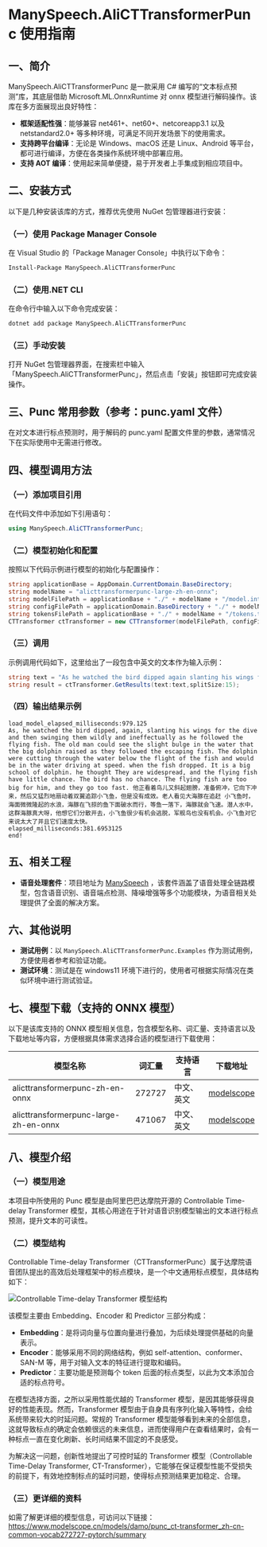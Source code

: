# ManySpeech.AliCTTransformerPunc 使用指南

## 一、简介
ManySpeech.AliCTTransformerPunc 是一款采用 C# 编写的“文本标点预测”库，其底层借助 Microsoft.ML.OnnxRuntime 对 onnx 模型进行解码操作。该库在多方面展现出良好特性：
- **框架适配性强**：能够兼容 net461+、net60+、netcoreapp3.1 以及 netstandard2.0+ 等多种环境，可满足不同开发场景下的使用需求。
- **支持跨平台编译**：无论是 Windows、macOS 还是 Linux、Android 等平台，都可进行编译，方便在各类操作系统环境中部署应用。
- **支持 AOT 编译**：使用起来简单便捷，易于开发者上手集成到相应项目中。

## 二、安装方式
以下是几种安装该库的方式，推荐优先使用 NuGet 包管理器进行安装：

### （一）使用 Package Manager Console
在 Visual Studio 的「Package Manager Console」中执行以下命令：
```bash
Install-Package ManySpeech.AliCTTransformerPunc
```

### （二）使用.NET CLI
在命令行中输入以下命令完成安装：
```bash
dotnet add package ManySpeech.AliCTTransformerPunc
```

### （三）手动安装
打开 NuGet 包管理器界面，在搜索栏中输入「ManySpeech.AliCTTransformerPunc」，然后点击「安装」按钮即可完成安装操作。

## 三、Punc 常用参数（参考：punc.yaml 文件）
在对文本进行标点预测时，用于解码的 punc.yaml 配置文件里的参数，通常情况下在实际使用中无需进行修改。

## 四、模型调用方法

### （一）添加项目引用
在代码文件中添加如下引用语句：
```csharp
using ManySpeech.AliCTTransformerPunc;
```

### （二）模型初始化和配置
按照以下代码示例进行模型的初始化与配置操作：
```csharp
string applicationBase = AppDomain.CurrentDomain.BaseDirectory;
string modelName = "alicttransformerpunc-large-zh-en-onnx";
string modelFilePath = applicationBase + "./" + modelName + "/model.int8.onnx";
string configFilePath = applicationDomain.BaseDirectory + "./" + modelName + "/punc.yaml";
string tokensFilePath = applicationBase + "./" + modelName + "/tokens.txt";
CTTransformer ctTransformer = new CTTransformer(modelFilePath, configFilePath, tokensFilePath);
```

### （三）调用
示例调用代码如下，这里给出了一段包含中英文的文本作为输入示例：
```csharp
string text = "As he watched the bird dipped again slanting his wings for the dive and then swinging them wildly and ineffectually as he followed the flying fish The old man could see the slight bulge in the water that the big dolphin raised as they followed the escaping fish The dolphin were cutting through the water below the flight of the fish and would be in the water driving at speed when the fish dropped It is a big school of dolphin he thought They are widespread and the flying fish have little chance The bird has no chance The flying fish are too big for him and they go too fast 他正看着鸟儿又斜起翅 膀准备俯冲它向下冲来然后又猛烈地扇动着双翼追踪小飞鱼但是没有成效老人看见大海豚在追赶小飞鱼时海面微微隆起的水浪海豚在飞掠的鱼下面破水而行等鱼一落下海豚就会飞速潜人水中这群海豚真大呀他想它们分散开去小飞鱼很少有机会逃脱军舰鸟也没有机会小飞鱼对它来说太大了并且它们速度太快";
string result = ctTransformer.GetResults(text:text,splitSize:15);
```

### （四）输出结果示例
```
load_model_elapsed_milliseconds:979.125
As, he watched the bird dipped, again, slanting his wings for the dive and then swinging them wildly and ineffectually as he followed the flying fish. The old man could see the slight bulge in the water that the big dolphin raised as they followed the escaping fish. The dolphin were cutting through the water below the flight of the fish and would be in the water driving at speed. when the fish dropped. It is a big school of dolphin. he thought They are widespread, and the flying fish have little chance. The bird has no chance. The flying fish are too big for him, and they go too fast. 他正看着鸟儿又斜起翅膀，准备俯冲，它向下冲来，然后又猛烈地扇动着双翼追踪小飞鱼，但是没有成效。老人看见大海豚在追赶 小飞鱼时，海面微微隆起的水浪，海豚在飞掠的鱼下面破水而行，等鱼一落下，海豚就会飞速。潜人水中，这群海豚真大呀，他想它们分散开去，小飞鱼很少有机会逃脱，军舰鸟也没有机会。小飞鱼对它来说太大了并且它们速度太快。
elapsed_milliseconds:381.6953125
end!
```

## 五、相关工程
- **语音处理套件**：项目地址为 [ManySpeech](https://github.com/manyeyes/ManySpeech "ManySpeech") ，该套件涵盖了语音处理全链路模型，包含语音识别、语音端点检测、降噪增强等多个功能模块，为语音相关处理提供了全面的解决方案。

## 六、其他说明
- **测试用例**：以 `ManySpeech.AliCTTransformerPunc.Examples` 作为测试用例，方便使用者参考和验证功能。
- **测试环境**：测试是在 windows11 环境下进行的，使用者可根据实际情况在类似环境中进行测试验证。

## 七、模型下载（支持的 ONNX 模型）
以下是该库支持的 ONNX 模型相关信息，包含模型名称、词汇量、支持语言以及下载地址等内容，方便根据具体需求选择合适的模型进行下载使用：

| 模型名称 | 词汇量 | 支持语言 | 下载地址 |
| ---- | ---- | ---- | ---- |
| alicttransformerpunc-zh-en-onnx | 272727 | 中文、英文 | [modelscope](https://www.modelscope.cn/models/manyeyes/alicttransformerpunc-zh-en-onnx "modelscope") |
| alicttransformerpunc-large-zh-en-onnx | 471067 | 中文、英文 | [modelscope](https://www.modelscope.cn/models/manyeyes/alicttransformerpunc-large-zh-en-onnx "modelscope") |

## 八、模型介绍

### （一）模型用途
本项目中所使用的 Punc 模型是由阿里巴巴达摩院开源的 Controllable Time-delay Transformer 模型，其核心用途在于针对语音识别模型输出的文本进行标点预测，提升文本的可读性。

### （二）模型结构
Controllable Time-delay Transformer（CTTransformerPunc）属于达摩院语音团队提出的高效后处理框架中的标点模块，是一个中文通用标点模型，具体结构如下：

![Controllable Time-delay Transformer 模型结构](https://www.modelscope.cn/api/v1/models/damo/punc_ct-transformer_zh-cn-common-vocab272727-pytorch/repo?Revision=master&FilePath=fig/struct.png&View=true)

该模型主要由 Embedding、Encoder 和 Predictor 三部分构成：
- **Embedding**：是将词向量与位置向量进行叠加，为后续处理提供基础的向量表示。
- **Encoder**：能够采用不同的网络结构，例如 self-attention、conformer、SAN-M 等，用于对输入文本的特征进行提取和编码。
- **Predictor**：主要功能是预测每个 token 后面的标点类型，以此为文本添加合适的标点符号。

在模型选择方面，之所以采用性能优越的 Transformer 模型，是因其能够获得良好的性能表现。然而，Transformer 模型由于自身具有序列化输入等特性，会给系统带来较大的时延问题。常规的 Transformer 模型能够看到未来的全部信息，这就导致标点的确定会依赖很远的未来信息，进而使得用户在查看结果时，会有一种标点一直在变化刷新、长时间结果不固定的不良感受。

为解决这一问题，创新性地提出了可控时延的 Transformer 模型（Controllable Time-Delay Transformer, CT-Transformer），它能够在保证模型性能不受损失的前提下，有效地控制标点的延时问题，使得标点预测结果更加稳定、合理。

### （三）更详细的资料
如需了解更详细的模型信息，可访问以下链接：
https://www.modelscope.cn/models/damo/punc_ct-transformer_zh-cn-common-vocab272727-pytorch/summary